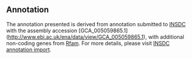 
Annotation
----------

The annotation presented is derived from annotation submitted to
[INSDC](http://www.insdc.org) with the assembly accession [GCA\_005059865.1]
(http://www.ebi.ac.uk/ena/data/view/GCA_005059865.1),
with additional non-coding genes from
[Rfam](http://rfam.xfam.org/). For more details, please visit [INSDC
annotation import](http://ensemblgenomes.org/info/data/insdc_annotation).
